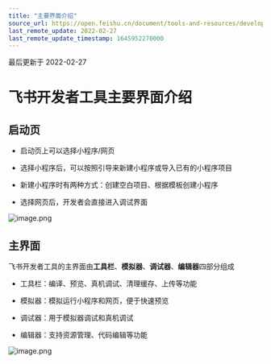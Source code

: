 ```yaml
---
title: "主要界面介绍"
source_url: https://open.feishu.cn/document/tools-and-resources/development-tools/feishu-developer-tools-ide
last_remote_update: 2022-02-27
last_remote_update_timestamp: 1645952270000
---
```

最后更新于 2022-02-27

# 飞书开发者工具主要界面介绍

## 启动页

-   启动页上可以选择小程序/网页

-   选择小程序后，可以按照引导来新建小程序或导入已有的小程序项目

-   新建小程序时有两种方式：创建空白项目、根据模板创建小程序

-   选择网页后，开发者会直接进入调试界面

![image.png](https://sf3-cn.feishucdn.com/obj/open-platform-opendoc/090d9598b600cbfdba7644258fee9407_WnZ1anzMEx.png)

## 主界面

飞书开发者工具的主界面由**工具栏**、**模拟器**、**调试器**、**编辑器**四部分组成

-   工具栏：编译、预览、真机调试、清理缓存、上传等功能

-   模拟器：模拟运行小程序和网页，便于快速预览

-   调试器：用于模拟器调试和真机调试

- 编辑器：支持资源管理、代码编辑等功能

![image.png](https://sf3-cn.feishucdn.com/obj/open-platform-opendoc/e10ef5d9f8ce78ac31cd2f8cf36a636b_N7ufRJGFLH.png)
